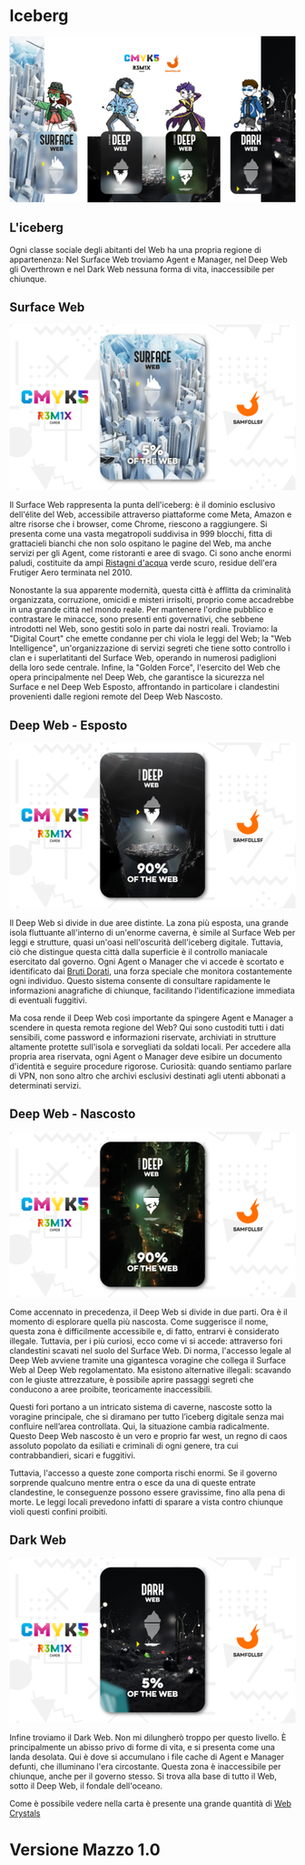 # Iceberg

![iceberg](../eg/5/pptxdeep.jpg)

## L'iceberg

Ogni classe sociale degli abitanti del Web ha una propria regione di appartenenza: Nel Surface Web troviamo Agent e Manager, nel Deep Web gli Overthrown e nel Dark Web nessuna forma di vita, inaccessibile per chiunque.

## Surface Web

![surfaceweb](../eg/5/surface.jpg)

Il Surface Web rappresenta la punta dell'iceberg: è il dominio esclusivo dell'élite del Web, accessibile attraverso piattaforme come Meta, Amazon e altre risorse che i browser, come Chrome, riescono a raggiungere. Si presenta come una vasta megatropoli suddivisa in 999 blocchi, fitta di grattacieli bianchi che non solo ospitano le pagine del Web, ma anche servizi per gli Agent, come ristoranti e aree di svago. Ci sono anche enormi paludi, costituite da ampi [Ristagni d'acqua](../Remix/frutiger.md) verde scuro, residue dell'era Frutiger Aero terminata nel 2010. 

Nonostante la sua apparente modernità, questa città è afflitta da criminalità organizzata, corruzione, omicidi e misteri irrisolti, proprio come accadrebbe in una grande città nel mondo reale. Per mantenere l'ordine pubblico e contrastare le minacce, sono presenti enti governativi, che sebbene introdotti nel Web, sono gestiti solo in parte dai nostri reali. Troviamo: la "Digital Court" che emette condanne per chi viola le leggi del Web; la "Web Intelligence", un'organizzazione di servizi segreti che tiene sotto controllo i clan e i superlatitanti del Surface Web, operando in numerosi padiglioni della loro sede centrale. Infine, la "Golden Force", l'esercito del Web che opera principalmente nel Deep Web, che garantisce la sicurezza nel Surface e nel Deep Web Esposto, affrontando in particolare i clandestini provenienti dalle regioni remote del Deep Web Nascosto.

## Deep Web - Esposto

![deepwebexposed](../eg/5/deep1.jpg)

Il Deep Web si divide in due aree distinte. La zona più esposta, una grande isola fluttuante all'interno di un'enorme caverna, è simile al Surface Web per leggi e strutture, quasi un'oasi nell'oscurità dell'iceberg digitale. Tuttavia, ciò che distingue questa città dalla superficie è il controllo maniacale esercitato dal governo. Ogni Agent o Manager che vi accede è scortato e identificato dai [Bruti Dorati](../Remix/metal.md), una forza speciale che monitora costantemente ogni individuo. Questo sistema consente di consultare rapidamente le informazioni anagrafiche di chiunque, facilitando l'identificazione immediata di eventuali fuggitivi.

Ma cosa rende il Deep Web così importante da spingere Agent e Manager a scendere in questa remota regione del Web? Qui sono custoditi tutti i dati sensibili, come password e informazioni riservate, archiviati in strutture altamente protette sull'isola e sorvegliati da soldati locali. Per accedere alla propria area riservata, ogni Agent o Manager deve esibire un documento d'identità e seguire procedure rigorose. Curiosità: quando sentiamo parlare di VPN, non sono altro che archivi esclusivi destinati agli utenti abbonati a determinati servizi.

## Deep Web - Nascosto

![deepwebnascosto](../eg/5/deep2.jpg)

Come accennato in precedenza, il Deep Web si divide in due parti. Ora è il momento di esplorare quella più nascosta. Come suggerisce il nome, questa zona è difficilmente accessibile e, di fatto, entrarvi è considerato illegale. Tuttavia, per i più curiosi, ecco come vi si accede: attraverso fori clandestini scavati nel suolo del Surface Web. Di norma, l'accesso legale al Deep Web avviene tramite una gigantesca voragine che collega il Surface Web al Deep Web regolamentato. Ma esistono alternative illegali: scavando con le giuste attrezzature, è possibile aprire passaggi segreti che conducono a aree proibite, teoricamente inaccessibili.

Questi fori portano a un intricato sistema di caverne, nascoste sotto la voragine principale, che si diramano per tutto l’iceberg digitale senza mai confluire nell’area controllata. Qui, la situazione cambia radicalmente. Questo Deep Web nascosto è un vero e proprio far west, un regno di caos assoluto popolato da esiliati e criminali di ogni genere, tra cui contrabbandieri, sicari e fuggitivi.

Tuttavia, l'accesso a queste zone comporta rischi enormi. Se il governo sorprende qualcuno mentre entra o esce da una di queste entrate clandestine, le conseguenze possono essere gravissime, fino alla pena di morte. Le leggi locali prevedono infatti di sparare a vista contro chiunque violi questi confini proibiti.

## Dark Web

![darkweb](../eg/5/dark.jpg)

Infine troviamo il Dark Web. Non mi dilungherò troppo per questo livello. È principalmente un abisso privo di forme di vita, e si presenta come una landa desolata. Qui è dove si accumulano i file cache di Agent e Manager defunti, che illuminano l'era circostante. Questa zona è inaccessibile per chiunque, anche per il governo stesso. Si trova alla base di tutto il Web, sotto il Deep Web, il fondale dell'oceano.

Come è possibile vedere nella carta è presente una grande quantità di [Web Crystals](../Remix/crystal.md)

# Versione Mazzo 1.0